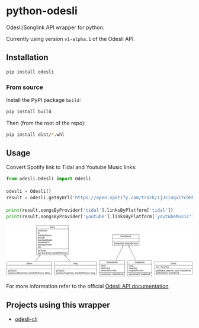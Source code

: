 # python-odesli

Odesli/Songlink API wrapper for python.

Currently using version `v1-alpha.1` of the Odesli API.

## Installation

```bash
pip install odesli
```

### From source

Install the PyPI package `build`:
```bash
pip install build
```

Then (from the root of the repo):
```bash
pip install dist/*.whl
```

## Usage

Convert Spotify link to Tidal and Youtube Music links:
```python
from odesli.Odesli import Odesli

odesli = Odesli()
result = odesli.getByUrl('https://open.spotify.com/track/1jJci4qxiYcOHhQR247rEU')

print(result.songsByProvider['tidal'].linksByPlatform['tidal'])
print(result.songsByProvider['youtube'].linksByPlatform['youtubeMusic'])
```

<img alt="class diagram" src="resources/classes.png"/>

For more information refer to the official [Odesli API documentation](https://www.notion.so/API-d0ebe08a5e304a55928405eb682f6741).

## Projects using this wrapper

- [odesli-cli](https://github.com/fabian-thomas/odesli-cli)
